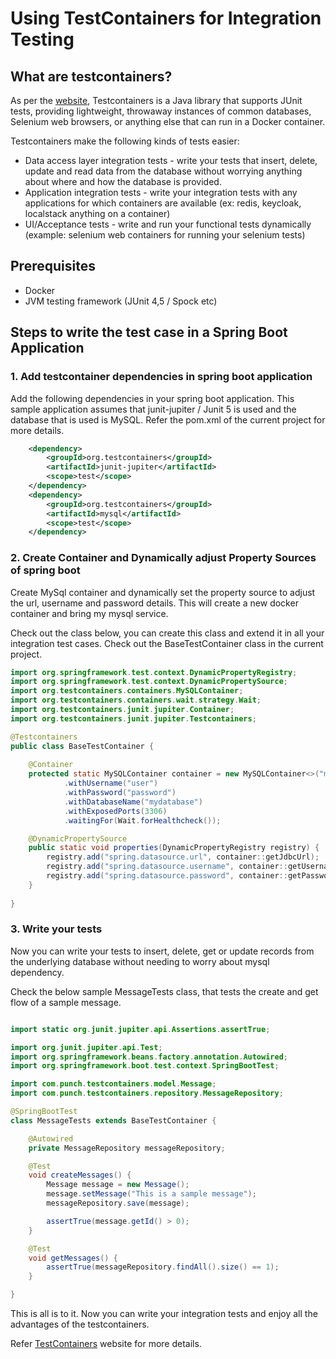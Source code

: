 # Using TestContainers for Integration Testing

## What are testcontainers?

As per the [website](https://www.testcontainers.org/), Testcontainers is a Java library that supports JUnit tests, providing lightweight, throwaway instances of common databases, Selenium web browsers, or anything else that can run in a Docker container.

Testcontainers make the following kinds of tests easier:

* Data access layer integration tests - write your tests that insert, delete, update and read data from the database without worrying anything about where and how the database is provided.
* Application integration tests - write your integration tests with any applications for which containers are available (ex: redis, keycloak, localstack anything on a container)
* UI/Acceptance tests - write and run your functional tests dynamically (example: selenium web containers for running your selenium tests)

## Prerequisites

* Docker
* JVM testing framework (JUnit 4,5 / Spock etc)

## Steps to write the test case in a Spring Boot Application

### 1. Add testcontainer dependencies in spring boot application

Add the following dependencies in your spring boot application. This sample application assumes that junit-jupiter / Junit 5 is used and the database that is used is MySQL. Refer the pom.xml of the current project for more details.

```xml
    <dependency>
        <groupId>org.testcontainers</groupId>
        <artifactId>junit-jupiter</artifactId>
        <scope>test</scope>
    </dependency>
    <dependency>
        <groupId>org.testcontainers</groupId>
        <artifactId>mysql</artifactId>
        <scope>test</scope>
    </dependency>
```

### 2. Create Container and Dynamically adjust Property Sources of spring boot

Create MySql container and dynamically set the property source to adjust the url, username and password details. This will create a new docker container and bring my mysql service.

Check out the class below, you can create this class and extend it in all your integration test cases. Check out the BaseTestContainer class in the current project.

```java
import org.springframework.test.context.DynamicPropertyRegistry;
import org.springframework.test.context.DynamicPropertySource;
import org.testcontainers.containers.MySQLContainer;
import org.testcontainers.containers.wait.strategy.Wait;
import org.testcontainers.junit.jupiter.Container;
import org.testcontainers.junit.jupiter.Testcontainers;

@Testcontainers
public class BaseTestContainer {
    
	@Container
	protected static MySQLContainer container = new MySQLContainer<>("mysql")
			.withUsername("user")
			.withPassword("password")
			.withDatabaseName("mydatabase")
            .withExposedPorts(3306)
            .waitingFor(Wait.forHealthcheck());

    @DynamicPropertySource
    public static void properties(DynamicPropertyRegistry registry) {
        registry.add("spring.datasource.url", container::getJdbcUrl);
        registry.add("spring.datasource.username", container::getUsername);
        registry.add("spring.datasource.password", container::getPassword);
    }
                    
}
```

### 3. Write your tests

Now you can write your tests to insert, delete, get or update records from the underlying database without needing to worry about mysql dependency.

Check the below sample MessageTests class, that tests the create and get flow of a sample message.

```java

import static org.junit.jupiter.api.Assertions.assertTrue;

import org.junit.jupiter.api.Test;
import org.springframework.beans.factory.annotation.Autowired;
import org.springframework.boot.test.context.SpringBootTest;

import com.punch.testcontainers.model.Message;
import com.punch.testcontainers.repository.MessageRepository;

@SpringBootTest
class MessageTests extends BaseTestContainer {

	@Autowired
	private MessageRepository messageRepository;

	@Test
	void createMessages() {
		Message message = new Message();
		message.setMessage("This is a sample message");
		messageRepository.save(message);

		assertTrue(message.getId() > 0);
	}

	@Test
	void getMessages() {
		assertTrue(messageRepository.findAll().size() == 1);
	}

}

```

This is all is to it. Now you can write your integration tests and enjoy all the advantages of the testcontainers.

Refer [TestContainers](https://www.testcontainers.org/) website for more details.

